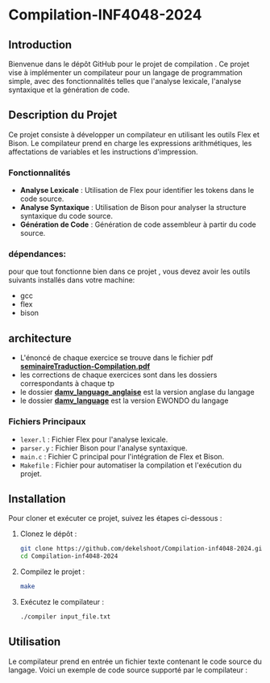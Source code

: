 # Compilation-INF4048-2024

## Introduction

Bienvenue dans le dépôt GitHub pour le projet de compilation . Ce projet vise à implémenter un compilateur pour un langage de programmation simple, avec des fonctionnalités telles que l'analyse lexicale, l'analyse syntaxique et la génération de code.

## Description du Projet

Ce projet consiste à développer un compilateur en utilisant les outils Flex et Bison. Le compilateur prend en charge les expressions arithmétiques, les affectations de variables et les instructions d'impression.

### Fonctionnalités

- **Analyse Lexicale** : Utilisation de Flex pour identifier les tokens dans le code source.
- **Analyse Syntaxique** : Utilisation de Bison pour analyser la structure syntaxique du code source.
- **Génération de Code** : Génération de code assembleur à partir du code source.

### dépendances:
pour que tout fonctionne bien dans ce projet , vous devez avoir les outils suivants installés dans votre machine:
- gcc
- flex
- bison

## architecture
- L'énoncé de chaque exercice se trouve dans le fichier pdf [**seminaireTraduction-Compilation.pdf**](./seminaireTraduction-Compilation.pdf)
- les corrections de chaque exercices sont dans les dossiers correspondants à chaque tp
- le dossier [**damv_language_anglaise**](./damv_language/) est la version anglase du langage
- le dossier [**damv_language**](./damv_language/) est la version EWONDO du langage

### Fichiers Principaux

- `lexer.l` : Fichier Flex pour l'analyse lexicale.
- `parser.y` : Fichier Bison pour l'analyse syntaxique.
- `main.c` : Fichier C principal pour l'intégration de Flex et Bison.
- `Makefile` : Fichier pour automatiser la compilation et l'exécution du projet.

## Installation

Pour cloner et exécuter ce projet, suivez les étapes ci-dessous :

1. Clonez le dépôt :
    ```sh
    git clone https://github.com/dekelshoot/Compilation-inf4048-2024.git
    cd Compilation-inf4048-2024
    ```

2. Compilez le projet :
    ```sh
    make
    ```

3. Exécutez le compilateur :
    ```sh
    ./compiler input_file.txt
    ```

## Utilisation

Le compilateur prend en entrée un fichier texte contenant le code source du langage. Voici un exemple de code source supporté par le compilateur :

